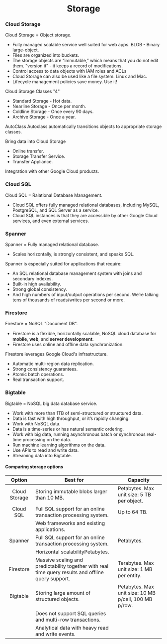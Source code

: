 
# <center>Storage</center>

### Cloud Storage

Cloud Storage = Object storage.
- Fully managed scalable service well suited for web apps. BLOB - Binary large-object.
- Files are organized into buckets.
- The storage objects are “immutable,” which means that you do not edit them. "version it" - it keeps a record of modifications.
- Control access to data objects with IAM roles and ACLs
- Cloud Storage can also be used like a file system. Linux and Mac.
- Lifecycle management policies save money. Use it!

Cloud Storage Classes "4"
- Standard Storage  - Hot data.
- Nearline Storage  - Once per month.
- Coldline Storage  - Once every 90 days.
- Archive Storage   - Once a year.

AutoClass
Autoclass automatically transitions objects to appropriate storage classes.

Bring data into Cloud Storage
- Online transfer.
- Storage Transfer Service.
- Transfer Appliance.

Integration with other Google Cloud products.


### Cloud SQL

Cloud SQL = Ralational Database Management.
- Cloud SQL offers fully managed relational databases, including MySQL, PostgreSQL, and SQL Server as a service.
- Cloud SQL instances is that they are accessible by other Google Cloud services, and even external services.


### Spanner

Spanner = Fully managed relational database.
- Scales horizontally, is strongly consistent, and speaks SQL.

Spanner is especially suited for applications that require:
- An SQL relational database management system with joins and secondary indexes.
- Built-in high availability.
- Strong global consistency.
- And high numbers of input/output operations per second. We’re talking tens of thousands of reads/writes per second or more.

### Firestore

Firestore = NoSQL "Document DB".
- Firestore is a ﬂexible, horizontally scalable, NoSQL cloud database for **mobile**, **web**, and **server development**.
- Firestore uses online and offline data synchronization.

Firestore leverages Google Cloud's infrastructure.
- Automatic multi-region data replication.
- Strong consistency guarantees.
- Atomic batch operations.
- Real transaction support.


### Bigtable

Bigtable = NoSQL big data database service.
- Work with more than 1TB of semi-structured or structured data.
- Data is fast with high throughput, or it’s rapidly changing.
- Work with NoSQL data.
- Data is a time-series or has natural semantic ordering.
- Work with big data, running asynchronous batch or synchronous real-time processing on the data.
- Run machine learning algorithms on the data.
- Use APIs to read and write data.
- Streaming data into Bigtable.

#### Comparing storage options

| Option | Best for | Capacity |
| :---------------: | --------------- | ------------------ |
| Cloud Storage | Storing immutable blobs larger than 10 MB. | Petabytes. Max unit size: 5 TB per object. |
| Cloud SQL | Full SQL support for an online transaction processing system. | Up to 64 TB. |
| | Web frameworks and existing applications. | |
| Spanner | Full SQL support for an online transaction processing system. | Petabytes. |
| | Horizontal scalabilityPetabytes. | |
| Firestore | Massive scaling and predictability together with real time query results and offline query support. | Terabytes. Max unit size: 1 MB per entity.  | 
| Bigtable | Storing large amount of structured objects. | Petabytes. Max unit size: 10 MB p/cell, 100 MB p/row. |
||Does not support SQL queries and multi-row transactions. ||
||Analytical data with heavy read and write events. ||



